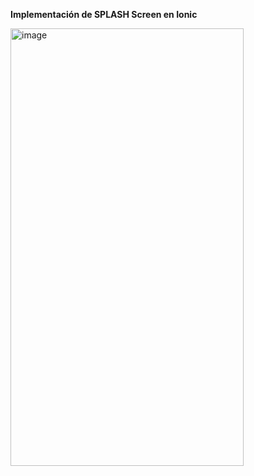**Implementación de SPLASH Screen en Ionic**

<img width="373" height="700" alt="image" src="https://github.com/user-attachments/assets/f7267d3d-1f94-4c7b-b4b4-1bd9c7fc9151" />

